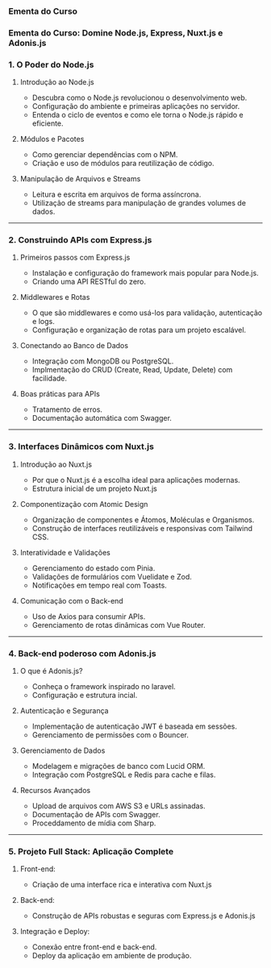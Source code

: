 ### Ementa do Curso

### Ementa do Curso: Domine  Node.js, Express, Nuxt.js e Adonis.js

### 1. O Poder do Node.js
1. Introdução ao Node.js
    - Descubra como o Node.js revolucionou o desenvolvimento web.
    - Configuração do ambiente e primeiras aplicações no servidor.
    - Entenda o ciclo de eventos e como ele torna o Node.js rápido e eficiente.

2. Módulos e Pacotes
    - Como gerenciar dependências com o NPM.
    - Criação e uso de módulos para reutilização de código.

3. Manipulação de Arquivos e Streams
    - Leitura e escrita em arquivos de forma assíncrona.
    - Utilização de streams para manipulação de grandes volumes de dados.

---

### 2. Construindo APIs com Express.js
1. Primeiros passos com Express.js
    - Instalação e configuração do framework mais popular para Node.js.
    - Criando uma API RESTful do zero.

2. Middlewares e Rotas
    - O que são middlewares e como usá-los para validação, autenticação e logs.
    - Configuração e organização de rotas para um projeto escalável.

3. Conectando ao Banco de Dados
    - Integração com MongoDB ou PostgreSQL.
    - Implmentação do CRUD (Create, Read, Update, Delete) com facilidade.

4. Boas práticas para APIs
    - Tratamento de erros.
    - Documentação automática com Swagger.

---

### 3. Interfaces Dinâmicos com Nuxt.js
1. Introdução ao Nuxt.js
    - Por que o Nuxt.js é a escolha ideal para aplicações modernas.
    - Estrutura inicial de um projeto Nuxt.js

2. Componentização com Atomic Design
    - Organização de componentes e Átomos, Moléculas e Organismos.
    - Construção de interfaces reutilizáveis e responsivas com Tailwind CSS.

3. Interatividade e Validações
    - Gerenciamento do estado com Pinia.
    - Validações de formulários com Vuelidate e Zod.
    - Notificações em tempo real com Toasts.

4. Comunicação com o Back-end
    - Uso de Axios para consumir APIs.
    - Gerenciamento de rotas dinâmicas com Vue Router.

---

### 4. Back-end poderoso com Adonis.js
1. O que é Adonis.js?
    - Conheça o framework inspirado no laravel.
    - Configuração e estrutura incial.

2. Autenticação e Segurança
    - Implementação de autenticação JWT é baseada em sessões.
    - Gerenciamento de permissões com o Bouncer.

3. Gerenciamento de Dados
    - Modelagem e migrações de banco com Lucid ORM.
    - Integração com PostgreSQL e Redis para cache e filas.

4. Recursos Avançados
    - Upload de arquivos com AWS S3 e URLs assinadas.
    - Documentação de APIs com Swagger.
    - Proceddamento de mídia com Sharp.

---

### 5. Projeto Full Stack: Aplicação Complete
1. Front-end:
    - Criação de uma interface rica e interativa com Nuxt.js

2. Back-end:
    - Construção de APIs robustas e seguras com Express.js e Adonis.js

3. Integração e Deploy:
    - Conexão entre front-end e back-end.
    - Deploy da aplicação em ambiente de produção.